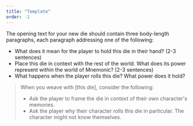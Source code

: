 ```yaml
---
title: "Template"
order: -1
---
```



The opening text for your new die should contain three body-length paragraphs, each paragraph addressing one of the following:

- What does it mean for the player to hold this die in their hand? (2-3 sentences)
- Place this die in context with the rest of the world. What does its power represent within the world of Mnemonic? (2-3 sentences)
- What happens when the player rolls this die? What power does it hold?

> When you weave with [this die], consider the following:
> 
> - Ask the player to frame the die in context of their own character's memories.
> - Ask the player why their character rolls this die in particular. The character might not know themselves.